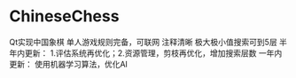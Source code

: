 # ChineseChess
Qt实现中国象棋
单人游戏规则完备，可联网
注释清晰
极大极小值搜索可到5层
半年内更新：
           1.评估系统再优化；2.资源管理，剪枝再优化，增加搜索层数
一年内更新：
          使用机器学习算法，优化AI
